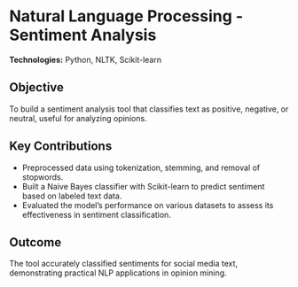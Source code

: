 # Natural Language Processing - Sentiment Analysis

**Technologies:** Python, NLTK, Scikit-learn  

## Objective
To build a sentiment analysis tool that classifies text as positive, negative, or neutral, useful for analyzing opinions.

## Key Contributions
- Preprocessed data using tokenization, stemming, and removal of stopwords.
- Built a Naive Bayes classifier with Scikit-learn to predict sentiment based on labeled text data.
- Evaluated the model’s performance on various datasets to assess its effectiveness in sentiment classification.

## Outcome
The tool accurately classified sentiments for social media text, demonstrating practical NLP applications in opinion mining.

